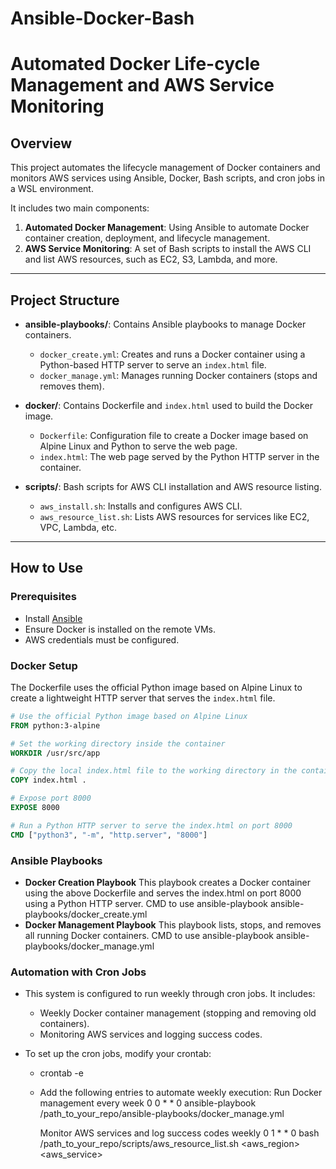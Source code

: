 # Ansible-Docker-Bash
# Automated Docker Life-cycle Management and AWS Service Monitoring

## Overview

This project automates the lifecycle management of Docker containers and monitors AWS services using Ansible, Docker, Bash scripts, and cron jobs in a WSL environment.

It includes two main components:
1. **Automated Docker Management**: Using Ansible to automate Docker container creation, deployment, and lifecycle management.
2. **AWS Service Monitoring**: A set of Bash scripts to install the AWS CLI and list AWS resources, such as EC2, S3, Lambda, and more.

---

## Project Structure

- **ansible-playbooks/**: Contains Ansible playbooks to manage Docker containers.
  - `docker_create.yml`: Creates and runs a Docker container using a Python-based HTTP server to serve an `index.html` file.
  - `docker_manage.yml`: Manages running Docker containers (stops and removes them).

- **docker/**: Contains Dockerfile and `index.html` used to build the Docker image.
  - `Dockerfile`: Configuration file to create a Docker image based on Alpine Linux and Python to serve the web page.
  - `index.html`: The web page served by the Python HTTP server in the container.

- **scripts/**: Bash scripts for AWS CLI installation and AWS resource listing.
  - `aws_install.sh`: Installs and configures AWS CLI.
  - `aws_resource_list.sh`: Lists AWS resources for services like EC2, VPC, Lambda, etc.

---

## How to Use

### Prerequisites

- Install [Ansible](https://docs.ansible.com/ansible/latest/installation_guide/intro_installation.html)
- Ensure Docker is installed on the remote VMs.
- AWS credentials must be configured.

### Docker Setup

The Dockerfile uses the official Python image based on Alpine Linux to create a lightweight HTTP server that serves the `index.html` file.

```Dockerfile
# Use the official Python image based on Alpine Linux
FROM python:3-alpine

# Set the working directory inside the container
WORKDIR /usr/src/app

# Copy the local index.html file to the working directory in the container
COPY index.html .

# Expose port 8000
EXPOSE 8000

# Run a Python HTTP server to serve the index.html on port 8000
CMD ["python3", "-m", "http.server", "8000"]
```
### Ansible Playbooks

- **Docker Creation Playbook**
    This playbook creates a Docker container using the above Dockerfile and serves the index.html on port 8000 using a Python HTTP server.
    CMD to use
    ansible-playbook ansible-playbooks/docker_create.yml
- **Docker Management Playbook**
    This playbook lists, stops, and removes all running Docker containers.
    CMD to use
    ansible-playbook ansible-playbooks/docker_manage.yml

### Automation with Cron Jobs

- This system is configured to run weekly through cron jobs. It includes:

  - Weekly Docker container management (stopping and removing old containers).
  - Monitoring AWS services and logging success codes.
  
- To set up the cron jobs, modify your crontab:
  - crontab -e
  - Add the following entries to automate weekly execution:
    Run Docker management every week
    0 0 * * 0 ansible-playbook /path_to_your_repo/ansible-playbooks/docker_manage.yml

    Monitor AWS services and log success codes weekly
    0 1 * * 0 bash /path_to_your_repo/scripts/aws_resource_list.sh <aws_region> <aws_service>

